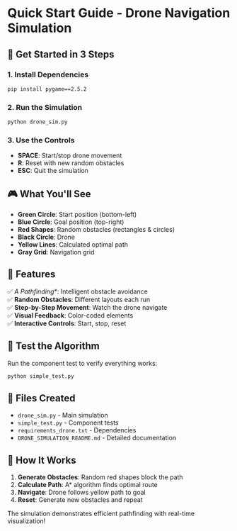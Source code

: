 # Quick Start Guide - Drone Navigation Simulation

## 🚀 Get Started in 3 Steps

### 1. Install Dependencies
```bash
pip install pygame==2.5.2
```

### 2. Run the Simulation
```bash
python drone_sim.py
```

### 3. Use the Controls
- **SPACE**: Start/stop drone movement
- **R**: Reset with new random obstacles
- **ESC**: Quit the simulation

## 🎮 What You'll See

- **Green Circle**: Start position (bottom-left)
- **Blue Circle**: Goal position (top-right)
- **Red Shapes**: Random obstacles (rectangles & circles)
- **Black Circle**: Drone
- **Yellow Lines**: Calculated optimal path
- **Gray Grid**: Navigation grid

## 🔧 Features

✅ **A* Pathfinding**: Intelligent obstacle avoidance  
✅ **Random Obstacles**: Different layouts each run  
✅ **Step-by-Step Movement**: Watch the drone navigate  
✅ **Visual Feedback**: Color-coded elements  
✅ **Interactive Controls**: Start, stop, reset  

## 🧪 Test the Algorithm

Run the component test to verify everything works:
```bash
python simple_test.py
```

## 📁 Files Created

- `drone_sim.py` - Main simulation
- `simple_test.py` - Component tests
- `requirements_drone.txt` - Dependencies
- `DRONE_SIMULATION_README.md` - Detailed documentation

## 🎯 How It Works

1. **Generate Obstacles**: Random red shapes block the path
2. **Calculate Path**: A* algorithm finds optimal route
3. **Navigate**: Drone follows yellow path to goal
4. **Reset**: Generate new obstacles and repeat

The simulation demonstrates efficient pathfinding with real-time visualization!
